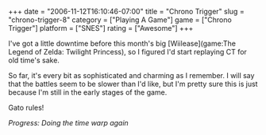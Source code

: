+++
date = "2006-11-12T16:10:46-07:00"
title = "Chrono Trigger"
slug = "chrono-trigger-8"
category = ["Playing A Game"]
game = ["Chrono Trigger"]
platform = ["SNES"]
rating = ["Awesome"]
+++

I've got a little downtime before this month's big [Wiilease](game:The Legend of Zelda: Twilight Princess), so I figured I'd start replaying CT for old time's sake.

So far, it's every bit as sophisticated and charming as I remember.  I will say that the battles seem to be slower than I'd like, but I'm pretty sure this is just because I'm still in the early stages of the game.

Gato rules!

<i>Progress: Doing the time warp again</i>